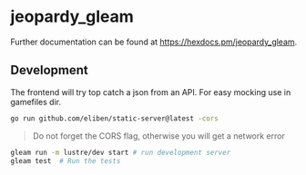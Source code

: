 # jeopardy_gleam

Further documentation can be found at <https://hexdocs.pm/jeopardy_gleam>.

## Development

The frontend will try top catch a json from an API. For easy mocking use in gamefiles dir.

```sh
go run github.com/eliben/static-server@latest -cors
```

> Do not forget the CORS flag, otherwise you will get a network error

```sh
gleam run -m lustre/dev start # run development server
gleam test  # Run the tests
```
